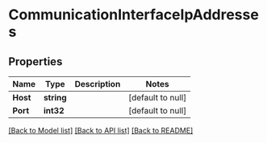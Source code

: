 # CommunicationInterfaceIpAddresses

## Properties
Name | Type | Description | Notes
------------ | ------------- | ------------- | -------------
**Host** | **string** |  | [default to null]
**Port** | **int32** |  | [default to null]

[[Back to Model list]](../README.md#documentation-for-models) [[Back to API list]](../README.md#documentation-for-api-endpoints) [[Back to README]](../README.md)


